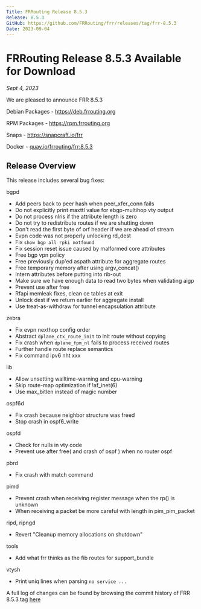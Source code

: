```yaml
---
Title: FRRouting Release 8.5.3
Release: 8.5.3
GitHub: https://github.com/FRRouting/frr/releases/tag/frr-8.5.3
Date: 2023-09-04
---
```


FRRouting Release 8.5.3 Available for Download
============================================

*Sept 4, 2023*

We are pleased to announce FRR 8.5.3

Debian Packages - https://deb.frrouting.org

RPM Packages - https://rpm.frrouting.org

Snaps - https://snapcraft.io/frr

Docker - [quay.io/frrouting/frr:8.5.3](https://quay.io/repository/frrouting/frr/manifest/sha256:70702141339aed92dcf5dc869093085e866dc7891067e3e02a581b13214b39d8)

## Release Overview

This release includes several bug fixes:

bgpd
- Add peers back to peer hash when peer_xfer_conn fails
- Do not explicitly print maxttl value for ebgp-multihop vty output
- Do not process nlris if the attribute length is zero
- Do not try to redistribute routes if we are shutting down
- Don't read the first byte of orf header if we are ahead of stream
- Evpn code was not properly unlocking rd_dest
- Fix `show bgp all rpki notfound`
- Fix session reset issue caused by malformed core attributes
- Free bgp vpn policy
- Free previously dup'ed aspath attribute for aggregate routes
- Free temporary memory after using argv_concat()
- Intern attributes before putting into rib-out
- Make sure we have enough data to read two bytes when validating aigp
- Prevent use after free
- Rfapi memleak fixes, clean ce tables at exit
- Unlock dest if we return earlier for aggregate install
- Use treat-as-withdraw for tunnel encapsulation attribute

zebra
- Fix evpn nexthop config order
- Abstract `dplane_ctx_route_init` to init route without copying
- Fix crash when `dplane_fpm_nl` fails to process received routes
- Further handle route replace semantics
- Fix command ipv6 nht xxx

lib
- Allow unsetting walltime-warning and cpu-warning
- Skip route-map optimization if !af_inet(6)
- Use max_bitlen instead of magic number

ospf6d
- Fix crash because neighbor structure was freed
- Stop crash in ospf6_write

ospfd
- Check for nulls in vty code
- Prevent use after free( and crash of ospf ) when no router ospf

pbrd
- Fix crash with match command

pimd
- Prevent crash when receiving register message when the rp() is unknown
- When receiving a packet be more careful with length in pim_pim_packet

ripd, ripngd
- Revert "Cleanup memory allocations on shutdown"

tools
- Add what frr thinks as the fib routes for support_bundle

vtysh
- Print uniq lines when parsing `no service ...`

A full log of changes can be found by browsing the commit history of FRR 8.5.3 tag [here](https://github.com/FRRouting/frr/commits/frr-8.5.3)

